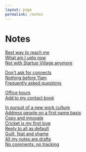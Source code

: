 ```yaml
--- 
layout: page
permalink: /notes
---
```


# Notes


[Best way to reach me](https://www.sijokuruvilla.in/reachme) <br>
[What am I upto now](https://www.sijokuruvilla.in/now) <br>
[Not with Startup Village anymore](https://www.sijokuruvilla.in/notceo) <br>

[Don't ask for connects](https://www.sijokuruvilla.in/connects)<br>
[Nothing before 11am](https://www.sijokuruvilla.in/11am) <br>
[Frequently asked questions](https://www.sijokuruvilla.in/faq) <br>


[Office hours](https://www.sijokuruvilla.in/officehours) <br>
[Add to my contact book](https://www.sijokuruvilla.in/contact) <br>

[In pursuit of a new work culture](https://www.sijokuruvilla.in/work) <br>
[Address people on a first name basis](https://www.sijokuruvilla.in/firstnames) <br>
[Copy and innovate](https://www.sijokuruvilla.in/copy) <br>
[Cricket is my first love](https://www.sijokuruvilla.in/cricket) <br>
[Reply to all as default](https://www.sijokuruvilla.in/replytoall) <br>
[Guilt, feat and shame](https://www.sijokuruvilla.in/guilt) <br>
[All my notes are drafts](https://www.sijokuruvilla.in/drafts) <br>
[No comments, no tracking](https://www.sijokuruvilla.in/nocomments) <br>

